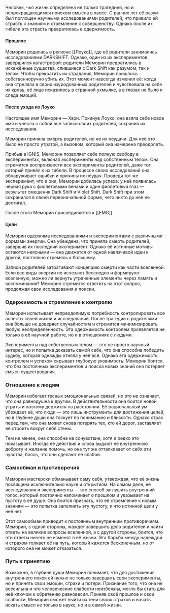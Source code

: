 Человек, чья жизнь определена не только трагедией, но и непрекращающимся поиском смысла в хаосе. С ранних лет её разум был поглощен научными исследованиями родителей, что привило ей страсть к знаниям и стремление к совершенству. Однако после их гибели эта страсть превратилась в одержимость.
#### Прошлое

Меморин родилась в регионе [[Лоуко]], где её родители занимались исследованиями DARKSHIFT. Однако, один из их экспериментов завершился катастрофой: родители Меморин превратились в искажённые существа, слившиеся с Dark Shift как разумом, так и телом. Чтобы прекратить их страдания, Меморин пришлось собственноручно убить их. Этот момент навсегда изменил её: когда она стреляла в своих изуродованных родителей и чувствовала на себе их кровь, её лицо исказилось в странной ухмылке, а в глазах не было и следа эмоций.
#### После ухода из Лоуко

Настоящее имя Меморин — Хари. Покинув Лоуко, она взяла себе новое имя и унесла с собой все записи своих родителей, сохранив их исследования.

Меморин приняла смерть родителей, но не их неудачи. Для неё это было не просто утратой, а вызовом, который она намерена преодолеть.

Прибыв в IGNIS, Меморин позволяет себе полную свободу в экспериментах, включая эксперименты над собственным телом. Она стремится воспроизвести все эксперименты родителей, даже тот, который привёл к их гибели. В процессе своих исследований она обнаруживает ошибки и причины их неудач. Проведя тот же эксперимент, что и они, Меморин добилась успеха: у неё появилась чёрная рука с фиолетовыми венами и один фиолетовый глаз — результат смешения Dark Shift и Violet Shift. Dark Shift при этом сохранился в своей первоначальной форме, чего никто до неё не достигал.

После этого Меморин присоединяется к  [[EMG]].

#### Цели

Меморин одержима исследованиями и экспериментами с различными формами энергии. Она убеждена, что приняла смерть родителей, завершив их последний эксперимент. Однако её истинные мотивы остаются неясными — она движется от одной навязчивой идеи к другой, постоянно стремясь к большему.

Записи родителей затрагивают концепцию смерти как части вселенной. Если все виды энергии не исчезают бесследно и формируют вселенную, можно ли вернуть утраченные элементы через память и воспоминания? Меморин стремится ответить на этот вопрос, продолжая свои исследования и поиски.


### Одержимость и стремление к контролю

Меморин испытывает непреодолимую потребность контролировать все аспекты своей жизни и исследований. После трагедии с родителями она больше не доверяет случайностям и стремится минимизировать любую неопределённость. Эта одержимость контролем проявляется не только в её научной работе, но и в отношениях с людьми. 

Эксперименты над собственным телом — это не просто научный интерес, но и попытка доказать самой себе, что она способна победить судьбу, которая однажды отняла у неё всё. Однако эта одержимость контролем и успехом скрывает глубокую уязвимость: Меморин боится, что без постоянных экспериментов и поиска новых знаний она потеряет смысл существования.

### Отношение к людям

Меморин избегает тесных эмоциональных связей, но это не означает, что она равнодушна к другим. В действительности она боится новой утраты и поэтому держится на расстоянии. Её рациональный ум убеждает её, что люди — это лишь инструменты для достижения целей, но в глубине души она тоскует по пониманию и близости. Однако страх перед тем, что она может снова потерять тех, кто ей дорог, заставляет её строить вокруг себя стены.

Тем не менее, она способна на сочувствие, хотя и редко это показывает. Иногда её действия и слова выдают её внутреннюю доброту и желание помочь, но она тут же отталкивает от себя эти чувства, боясь, что они сделают её слабой.

### Самообман и противоречия

Меморин мастерски обманывает саму себя, утверждая, что её жизнь посвящена исключительно науке и открытиям. На самом деле, её исследования и эксперименты — это способ заглушить внутренний голос, который постоянно напоминает о прошлом и указывает на пустоту в её душе. Она боится признать, что её стремление к новым знаниям — это попытка заполнить эту пустоту, и что истинной цели у неё нет.

Этот самообман приводит к постоянным внутренним противоречиям. Меморин, с одной стороны, жаждет завершить дело родителей и найти ответы на великие вопросы вселенной, а с другой стороны, боится, что эти ответы ничего не изменят в её жизни. Эта борьба между надеждой и страхом толкает её на путь, который кажется бесконечным, но от которого она не может отказаться.

### Путь к принятию

Возможно, в глубине души Меморин понимает, что для достижения внутреннего покоя ей нужно не только завершить свои эксперименты, но и принять свои эмоции, страхи и потери. Признание того, что она не всесильна и что человеческие слабости неизбежны, могло бы стать для неё ключом к обретению равновесия. Приняв своё прошлое и свои слабости, Меморин сможет выйти из тени своих страхов и начать искать смысл не только в науке, но и в самой жизни.